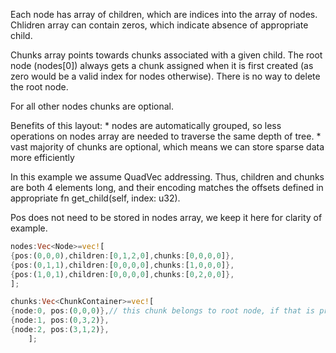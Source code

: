 Each node has array of children, which are indices into the array of nodes.
Chlidren array can contain zeros, which indicate absence of appropriate child.

Chunks array points towards chunks associated with a given child. The root node (nodes[0])
always gets a chunk assigned when it is first created (as zero would be a valid index for nodes otherwise).
There is no way to delete the root node.

For all other nodes chunks are optional.

Benefits of this layout:
    * nodes are automatically grouped, so less operations on nodes array are needed to traverse the same depth of tree.
    * vast majority of chunks are optional, which means we can store sparse data more efficiently

In this example we assume QuadVec addressing. Thus, children and chunks are both 4 elements long,
and their encoding matches the offsets defined in appropriate fn get_child(self, index: u32).

Pos does not need to be stored in nodes array, we keep it here for clarity of example.

``` rust
nodes:Vec<Node>=vec![
{pos:(0,0,0),children:[0,1,2,0],chunks:[0,0,0,0]},
{pos:(0,1,1),children:[0,0,0,0],chunks:[1,0,0,0]},
{pos:(1,0,1),children:[0,0,0,0],chunks:[0,2,0,0]},
];

chunks:Vec<ChunkContainer>=vec![
{node:0, pos:(0,0,0)},// this chunk belongs to root node, if that is present. no way to disable this
{node:1, pos:(0,3,2)},
{node:2, pos:(3,1,2)},
    ];
```
